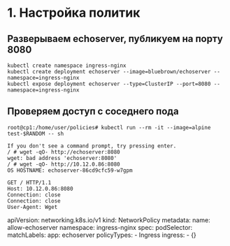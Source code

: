 # 1. Настройка политик

## Разверываем echoserver, публикуем на порту 8080  

```
kubectl create namespace ingress-nginx
kubectl create deployment echoserver --image=bluebrown/echoserver --namespace=ingress-nginx
kubectl expose deployment echoserver --type=ClusterIP --port=8080 --namespace=ingress-nginx
```

## Проверяем доступ с соседнего пода

`root@cp1:/home/user/policies# kubectl run --rm -it --image=alpine test-$RANDOM -- sh`

```
If you don't see a command prompt, try pressing enter.
/ # wget -qO- http://echoserver:8080
wget: bad address 'echoserver:8080'
/ # wget -qO- http://10.12.0.86:8080
OS HOSTNAME: echoserver-86cd9cfc59-w7gpm

GET / HTTP/1.1
Host: 10.12.0.86:8080
Connection: close
Connection: close
User-Agent: Wget
```



apiVersion: networking.k8s.io/v1
kind: NetworkPolicy
metadata:
  name: allow-echoserver
  namespace: ingress-nginx
spec:
  podSelector: 
    matchLabels:
      app: echoserver
  policyTypes:
    - Ingress
  ingress: 
    - {}
  






















